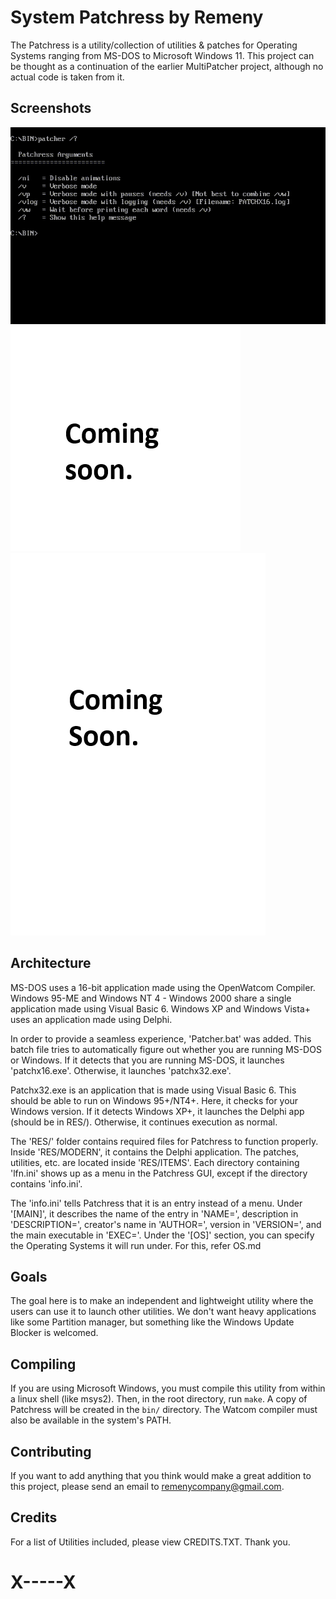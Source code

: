 # System Patchress by Remeny

The Patchress is a utility/collection of utilities & patches for Operating Systems ranging from MS-DOS to Microsoft Windows 11. This project can be thought as a continuation of the earlier MultiPatcher project, although no actual code is taken from it.

## Screenshots
![Patchress under MS-DOS](media/patchress_dos.gif)
![Patchress under Windows NT 4](media/patchress_nt4.png)
![Patchress under Windows 7](media/patchress_nt61.png)

## Architecture
MS-DOS uses a 16-bit application made using the OpenWatcom Compiler. Windows 95-ME and Windows NT 4 - Windows 2000 share a single application made using Visual Basic 6. Windows XP and Windows Vista+ uses an application made using Delphi.

In order to provide a seamless experience, 'Patcher.bat' was added. This batch file tries to automatically figure out whether you are running MS-DOS or Windows. If it detects that you are running MS-DOS, it launches 'patchx16.exe'. Otherwise, it launches 'patchx32.exe'.

Patchx32.exe is an application that is made using Visual Basic 6. This should be able to run on Windows 95+/NT4+. Here, it checks for your Windows version. If it detects Windows XP+, it launches the Delphi app (should be in RES/). Otherwise, it continues execution as normal.

The 'RES/' folder contains required files for Patchress to function properly. Inside 'RES/MODERN', it contains the Delphi application. The patches, utilities, etc. are located inside 'RES/ITEMS'. Each directory containing 'lfn.ini' shows up as a menu in the Patchress GUI, except if the directory contains 'info.ini'.

The 'info.ini' tells Patchress that it is an entry instead of a menu. Under '[MAIN]', it describes the name of the entry in 'NAME=', description in 'DESCRIPTION=', creator's name in 'AUTHOR=', version in 'VERSION=', and the main executable in 'EXEC='. Under the '[OS]' section, you can specify the Operating Systems it will run under. For this, refer OS.md

## Goals
The goal here is to make an independent and lightweight utility where the users can use it to launch other utilities. We don't want heavy applications like some Partition manager, but something like the Windows Update Blocker is welcomed.

## Compiling
If you are using Microsoft Windows, you must compile this utility from within a linux shell (like msys2). Then, in the root directory, run `make`. A copy of Patchress will be created in the `bin/` directory. The Watcom compiler must also be available in the system's PATH.

## Contributing
If you want to add anything that you think would make a great addition to this project, please send an email to remenycompany@gmail.com.

## Credits
For a list of Utilities included, please view CREDITS.TXT. Thank you.

# X-----X